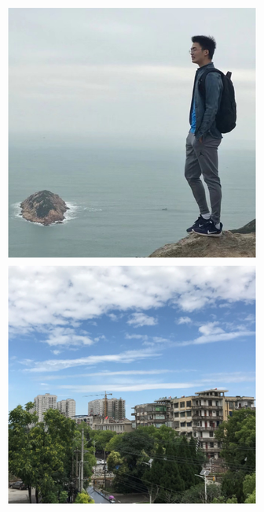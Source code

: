 

![](https://github.com/JessieYueLiu/JessieYueLiu.github.io/blob/master/images/profile.jpg?raw=true)

![](https://github.com/JessieYueLiu/JessieYueLiu.github.io/blob/master/images/%E8%80%81%E6%B2%B3%E5%8F%A31.jpg?raw=true)
